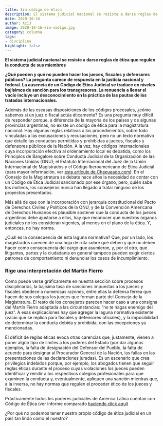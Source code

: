 ```yaml
---
title: Sin código de ética
description: El sistema judicial nacional se resiste a darse reglas de ética
date: 2020-10-16
author: ACIJ
image: 2020-10-16-sin-codigo.jpg
category: columna
tags:
- disciplina
highlight: false
---
```


**El sistema judicial nacional se resiste a darse reglas de ética que regulen la conducta de sus
miembros**

**¿Qué pueden y qué no pueden hacer los jueces, fiscales y defensores públicos? La pregunta
carece de respuesta en la justicia nacional y federal. La ausencia de un Código de Ética
Judicial se traduce en niveles bajísimos de sanción para los transgresores. La renuencia a
llenar el vacío incluye un desconocimiento en la práctica de las pautas de los tratados
internacionales.**

Además de las escasas disposiciones de los códigos procesales, ¿cómo sabemos si un juez o fiscal actúa éticamente? Es una pregunta muy difícil de responder porque, a diferencia de la mayoría de los países y de algunas provincias argentinas, no existe un código de ética para la magistratura nacional. Hay algunas reglas relativas a los procedimientos, sobre todo vinculadas a las excusaciones y recusaciones, pero no un texto normativo que detalle las conductas permitidas y prohibidas a jueces, fiscales y defensores públicos de la Nación. A la vez, hay códigos internacionales cuya incorporación efectiva al ordenamiento local es debatida, como los Principios de Bangalore sobre Conducta Judicial de la Organización de las Naciones Unidas (ONU); el Estatuto Internacional del Juez de la Unión Internacional de Magistrados y el Código Iberoamericano de Ética Judicial (para mayor información, ver [este artículo de Chequeado.com](https://chequeado.com/justiciapedia/wp-content/uploads/2014/12/Justiciapedia-Etica-judicial.pdf)). En el Consejo de la Magistratura se debate hace años la necesidad de contar con un Código de Ética Judicial sancionado por ese órgano, pero, quién sabe los motivos, los consejeros nunca han llegado a tratar ninguno de los proyectos presentados.

Más allá de que con la incorporación con jerarquía constitucional del Pacto de Derechos Civiles y Políticos de la ONU, y de la Convención Americana de Derechos Humanos es plausible sostener que la conducta de los jueces argentinos debe ajustarse a ellos, hay que reconocer que nuestros órganos judiciales no los consideran vigentes, al menos en el plano de la ética. Y, entonces, no hay norma.

¿Cuál es la consecuencia de esta laguna normativa? Que, por un lado, los magistrados carecen de una hoja de ruta sobre qué deben y qué no deben hacer como consecuencia del cargo que asumieron, y, por el otro, que litigantes, partes y la ciudadanía en general tampoco pueden exigir ciertos patrones de comportamiento ni denunciar los casos de incumplimiento.

### Rige una interpretación del Martín Fierro

Como puede verse gráficamente en nuestra sección sobre procesos disciplinarios, la bajísima tasa de sanciones impuestas a los jueces y fiscales obedece a numerosas razones, entre ellas la defensa férrea que hacen de sus colegas los jueces que forman parte del Consejo de la Magistratura. El resto de los consejeros parecen hacer caso a una consigna del Martín Fierro adaptada a las circunstancias: “no te hagas enemigo del juez”. A esas explicaciones hay que agregar la laguna normativa existente (vacío que se replica para fiscales y defensores oficiales), y la imposibilidad de determinar la conducta debida y prohibida, con las excepciones ya mencionadas.

El déficit de reglas éticas evoca otras carencias que, justamente, vienen a poner algún tipo de límites a los poderes del Estado (por dar algunos ejemplos, la falta de designación del Defensor del Pueblo, la falta de acuerdo para designar al Procurador General de la Nación, las fallas en las presentaciones de las declaraciones juradas). Es un escenario que crea privilegios indebidos porque, por ejemplo, los abogados tienen que seguir reglas éticas durante el proceso cuyas violaciones los jueces pueden identificar y remitir a los respectivos colegios profesionales para que examinen la conducta y, eventualmente, apliquen una sanción mientras que, a la inversa, no hay normas que regulen el proceder ético de los jueces y fiscales. 

Prácticamente todos los poderes judiciales de América Latina cuentan con Código de Ética (ver informe comparado [haciendo click aquí](https://www.kas.de/c/document_library/get_file?uuid=7bdcb35f-2370-25e5-f21d-2887c913f47d&groupId=252038))

¿Por qué no podemos tener nuestro propio código de ética judicial en un país tan lindo como el nuestro?